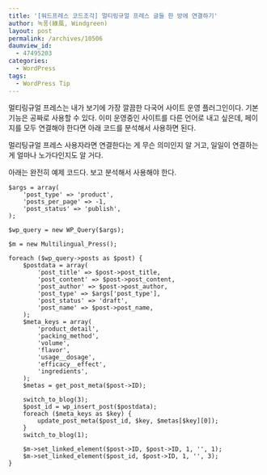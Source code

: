```yaml
---
title: '[워드프레스 코드조각] 멀티링규얼 프레스 글들 한 방에 연결하기'
author: 녹풍(綠風, Windgreen)
layout: post
permalink: /archives/10506
daumview_id:
  - 47495203
categories:
  - WordPress
tags:
  - WordPress Tip
---
```

멀티링규얼 프레스는 내가 보기에 가장 깔끔한 다국어 사이트 운영 플러그인이다. 기본 기능은 공짜로 사용할 수 있다. 이미 운영중인 사이트를 다른 언어로 내고 싶은데, 페이지를 모두 연결해야 한다면 아래 코드를 분석해서 사용하면 된다. 

멀리팅규얼 프레스 사용자라면 연결한다는 게 무슨 의미인지 알 거고, 일일이 연결하는 게 얼마나 노가다인지도 알 거다.

아래는 완전히 예제 코드다. 보고 분석해서 사용해야 한다.

    $args = array(
        'post_type' => 'product',
        'posts_per_page' => -1,
        'post_status' => 'publish',
    );
    
    $wp_query = new WP_Query($args);
    
    $m = new Multilingual_Press();
    
    foreach ($wp_query->posts as $post) {
        $postdata = array(
            'post_title' => $post->post_title,
            'post_content' => $post->post_content,
            'post_author' => $post->post_author,
            'post_type' => $args['post_type'],
            'post_status' => 'draft',
            'post_name' => $post->post_name,
        );
        $meta_keys = array(
            'product_detail',
            'packing_method',
            'volume',
            'flavor',
            'usage__dosage',
            'efficacy__effect',
            'ingredients',
        );
        $metas = get_post_meta($post->ID);
    
        switch_to_blog(3);
        $post_id = wp_insert_post($postdata);
        foreach ($meta_keys as $key) {
            update_post_meta($post_id, $key, $metas[$key][0]);
        }
        switch_to_blog(1);
    
        $m->set_linked_element($post->ID, $post->ID, 1, '', 1);
        $m->set_linked_element($post_id, $post->ID, 1, '', 3);
    }